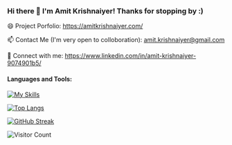 ### Hi there 👋 I'm Amit Krishnaiyer! Thanks for stopping by :)

😄 Project Porfolio: https://amitkrishnaiyer.com/

📫 Contact Me (I'm very open to colloboration): amit.krishnaiyer@gmail.com

🤝 Connect with me: https://www.linkedin.com/in/amit-krishnaiyer-9074901b5/


#### Languages and Tools: 

[![My Skills](https://skillicons.dev/icons?i=aws,bash,cpp,css,docker,html,java,js,jenkins,linux,netlify,nodejs,py,pytorch,react,selenium,solidity,swift,tensorflow,ts,&theme=light)](https://skillicons.dev)




[![Top Langs](https://github-readme-stats.vercel.app/api/top-langs/?username=Amitten77&hide=jupyter%20notebook&layout=compact)](https://github.com/anuraghazra/github-readme-stats)




[![GitHub Streak](https://streak-stats.demolab.com/?user=Amitten77)](https://git.io/streak-stats)


![Visitor Count](https://profile-counter.glitch.me/Amitten77/count.svg)



<!--
**Amitten77/Amitten77** is a ✨ _special_ ✨ repository because its `README.md` (this file) appears on your GitHub profile.

Here are some ideas to get you started:

- 🔭 I’m currently working on ...
- 🌱 I’m currently learning ...
- 👯 I’m looking to collaborate on ...
- 🤔 I’m looking for help with ...
- 💬 Ask me about ...
- 📫 How to reach me: ...
- 😄 Pronouns: ...
- ⚡ Fun fact: ...
-->
